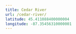 ```yaml
---
title: Cedar River
url: /cedar-river/
latitude: 45.411088400000004
longitude: -87.35456310000001
---
```

